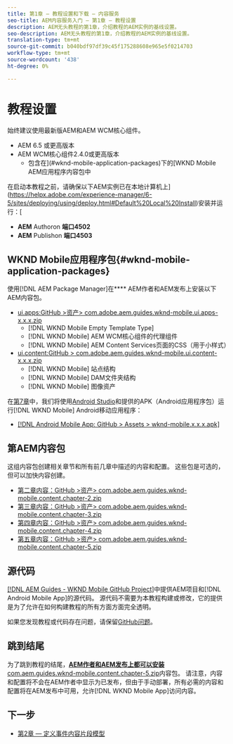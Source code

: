 ```yaml
---
title: 第1章 — 教程设置和下载 — 内容服务
seo-title: AEM内容服务入门 — 第1章 — 教程设置
description: AEM无头教程的第1章，介绍教程的AEM实例的基线设置。
seo-description: AEM无头教程的第1章，介绍教程的AEM实例的基线设置。
translation-type: tm+mt
source-git-commit: b040bdf97df39c45f175288608e965e5f0214703
workflow-type: tm+mt
source-wordcount: '438'
ht-degree: 0%

---
```



# 教程设置

始终建议使用最新版AEM和AEM WCM核心组件。

* AEM 6.5 或更高版本
* AEM WCM核心组件2.4.0或更高版本
   * 包含在](#wknd-mobile-application-packages)下的[WKND Mobile AEM应用程序内容包中

在启动本教程之前，请确保以下AEM实例已在本地计算机上](https://helpx.adobe.com/experience-manager/6-5/sites/deploying/using/deploy.html#Default%20Local%20Install)安装并运行：[

* **AEM** Authoron **端口4502**
* **AEM** Publishon **端口4503**

## WKND Mobile应用程序包{#wknd-mobile-application-packages}

使用[!DNL AEM Package Manager]在&#x200B;**** AEM作者和AEM发布上安装以下AEM内容包。

* [ui.apps:GitHub >资产> com.adobe.aem.guides.wknd-mobile.ui.apps-x.x.x.zip](https://github.com/adobe/aem-guides-wknd-mobile/releases/latest)
   * [!DNL WKND Mobile Empty Template Type]
   * [!DNL WKND Mobile] AEM WCM核心组件的代理组件
   * [!DNL WKND Mobile] AEM Content Services页面的CSS（用于小样式）
* [ui.content:GitHub > com.adobe.aem.guides.wknd-mobile.ui.content-x.x.x.zip](https://github.com/adobe/aem-guides-wknd-mobile/releases/latest)
   * [!DNL WKND Mobile] 站点结构
   * [!DNL WKND Mobile] DAM文件夹结构
   * [!DNL WKND Mobile] 图像资产

在[第7章](./chapter-7.md)中，我们将使用[Android Studio](https://developer.android.com/studio)和提供的APK（Android应用程序包）运行[!DNL WKND Mobile] Android移动应用程序：

* [[!DNL Android Mobile App: GitHub > Assets > wknd-mobile.x.x.x.apk]](https://github.com/adobe/aem-guides-wknd-mobile/releases/latest)

## 第AEM内容包

这组内容包创建相关章节和所有前几章中描述的内容和配置。 这些包是可选的，但可以加快内容创建。

* [第二章内容：GitHub >资产> com.adobe.aem.guides.wknd-mobile.content.chapter-2.zip](https://github.com/adobe/aem-guides-wknd-mobile/releases/latest)
* [第三章内容：GitHub >资产> com.adobe.aem.guides.wknd-mobile.content.chapter-3.zip](https://github.com/adobe/aem-guides-wknd-mobile/releases/latest)
* [第四章内容：GitHub >资产> com.adobe.aem.guides.wknd-mobile.content.chapter-4.zip](https://github.com/adobe/aem-guides-wknd-mobile/releases/latest)
* [第五章内容：GitHub >资产> com.adobe.aem.guides.wknd-mobile.content.chapter-5.zip](https://github.com/adobe/aem-guides-wknd-mobile/releases/latest)

## 源代码

[[!DNL AEM Guides - WKND Mobile GitHub Project]](https://github.com/adobe/aem-guides-wknd-mobile)中提供AEM项目和[!DNL Android Mobile App]的源代码。 源代码不需要为本教程构建或修改，它的提供是为了允许在如何构建教程的所有方面方面完全透明。

如果您发现教程或代码存在问题，请保留[GitHub问题](https://github.com/adobe/aem-guides-wknd-mobile/issues)。

## 跳到结尾

为了跳到教程的结尾，[**AEM作者和AEM发布上都可以安装** com.aem.guides.wknd-mobile.content.chapter-5.zip](https://github.com/adobe/aem-guides-wknd-mobile/releases/latest)内容包。 请注意，内容和配置将不会在AEM作者中显示为已发布，但由于手动部署，所有必需的内容和配置将在AEM发布中可用，允许[!DNL WKND Mobile App]访问内容。


## 下一步

* [第2章 — 定义事件内容片段模型](./chapter-2.md)
